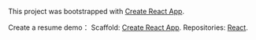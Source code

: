 This project was bootstrapped with [Create React App](https://github.com/facebookincubator/create-react-app).

Create a resume demo：
Scaffold: [Create React App](https://github.com/facebookincubator/create-react-app).
Repositories: [React](https://github.com/facebook/react).
              

